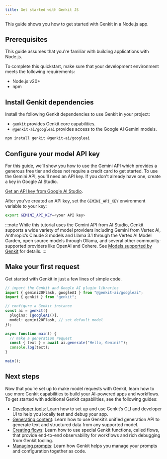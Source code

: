```yaml
---
title: Get started with Genkit JS
---
```


This guide shows you how to get started with Genkit in a Node.js app.

## Prerequisites

This guide assumes that you're familiar with building applications with Node.js.

To complete this quickstart, make sure that your development environment meets
the following requirements:

- Node.js v20+
- npm

## Install Genkit dependencies

Install the following Genkit dependencies to use Genkit in your project:

- `genkit` provides Genkit core capabilities.
- `@genkit-ai/googleai` provides access to the Google AI Gemini models.

```bash
npm install genkit @genkit-ai/googleai
```

## Configure your model API key

For this guide, we’ll show you how to use the Gemini API which provides a
generous free tier and does not require a credit card to get started. To use the
Gemini API, you'll need an API key. If you don't already have one, create a key
in Google AI Studio.

[Get an API key from Google AI Studio](https://makersuite.google.com/app/apikey).

After you’ve created an API key, set the `GEMINI_API_KEY` environment variable to your key:

```sh
export GEMINI_API_KEY=<your API key>
```

:::note
While this tutorial uses the Gemini API from AI Studio, Genkit supports a wide variety of model providers including Gemini from Vertex AI, Anthropic’s Claude 3 models and Llama 3.1 through the Vertex AI Model Garden, open source models through Ollama, and several other community-supported providers like OpenAI and Cohere. See [Models supported by Genkit](/guides/models#models-supported-by-genkit) for details.
:::

## Make your first request

Get started with Genkit in just a few lines of simple code.

```ts
// import the Genkit and Google AI plugin libraries
import { gemini20Flash, googleAI } from "@genkit-ai/googleai";
import { genkit } from "genkit";

// configure a Genkit instance
const ai = genkit({
  plugins: [googleAI()],
  model: gemini20Flash, // set default model
});

async function main() {
  // make a generation request
  const { text } = await ai.generate("Hello, Gemini!");
  console.log(text);
}

main();
```

## Next steps

Now that you’re set up to make model requests with Genkit, learn how to use more
Genkit capabilities to build your AI-powered apps and workflows. To get started
with additional Genkit capabilities, see the following guides:

- [Developer tools](/guides/devtools): Learn how to set up and use
  Genkit’s CLI and developer UI to help you locally test and debug your app.
- [Generating content](/guides/models): Learn how to use Genkit’s unified
  generation API to generate text and structured data from any supported
  model.
- [Creating flows](/guides/flows): Learn how to use special Genkit
  functions, called flows, that provide end-to-end observability for workflows
  and rich debugging from Genkit tooling.
- [Managing prompts](/guides/dotprompt): Learn how Genkit helps you manage
  your prompts and configuration together as code.
